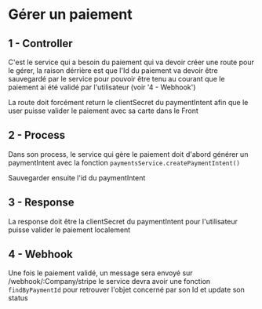 # Gérer un paiement

## 1 - Controller

C'est le service qui a besoin du paiement qui va devoir créer une route pour le gérer, la raison dérrière est que l'Id du paiement va devoir être sauvegardé par le service pour pouvoir être tenu au courant que le paiement ai été validé par l'utilisateur (voir '4 - Webhook')

La route doit forcément return le clientSecret du paymentIntent afin que le user puisse valider le paiement avec sa carte dans le Front

## 2 - Process

Dans son process, le service qui gère le paiement doit d'abord générer un paymentIntent avec la fonction `paymentsService.createPaymentIntent()`

Sauvegarder ensuite l'id du paymentIntent

## 3 - Response

La response doit être la clientSecret du paymentIntent pour l'utilisateur puisse valider le paiement localement

## 4 - Webhook

Une fois le paiement validé, un message sera envoyé sur /webhook/:Company/stripe le service devra avoir une fonction `findByPaymentId` pour retrouver l'objet concerné par son Id et update son status